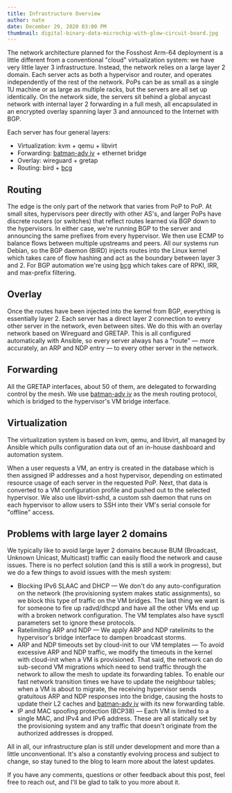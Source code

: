 ```yaml
---
title: Infrastructure Overview
author: nate
date: December 29, 2020 03:00 PM
thumbnail: digital-binary-data-microchip-with-glow-circuit-board.jpg
---
```


The network architecture planned for the Fosshost Arm-64 deployment is a little different from a conventional "cloud" virtualization system: we have very little layer 3 infrastructure. Instead, the network relies on a large layer 2 domain. Each server acts as both a hypervisor and router, and operates independently of the rest of the network. PoPs can be as small as a single 1U machine or as large as multiple racks, but the servers are all set up identically. On the network side, the servers sit behind a global anycast network with internal layer 2 forwarding in a full mesh, all encapsulated in an encrypted overlay spanning layer 3 and announced to the Internet with BGP.

Each server has four general layers:
- Virtualization: kvm + qemu + libvirt
- Forwarding: [batman-adv iv](https://www.open-mesh.org/projects/batman-adv/wiki/BATMAN_IV) + ethernet bridge
- Overlay: wireguard + gretap
- Routing: bird + [bcg](https://github.com/natesales/bcg)

## Routing
The edge is the only part of the network that varies from PoP to PoP. At small sites, hypervisors peer directly with other AS's, and larger PoPs have discrete routers (or switches) that reflect routes learned via BGP down to the hypervisors. In either case, we're running BGP to the server and announcing the same prefixes from every hypervisor. We then use ECMP to balance flows between multiple upstreams and peers. All our systems run Debian, so the BGP daemon (BIRD) injects routes into the Linux kernel which takes care of flow hashing and act as the boundary between layer 3 and 2. For BGP automation we're using [bcg](https://github.com/natesales/bcg) which takes care of RPKI, IRR, and max-prefix filtering.

## Overlay
Once the routes have been injected into the kernel from BGP, everything is essentially layer 2. Each server has a direct layer 2 connection to every other server in the network, even between sites. We do this with an overlay network based on Wireguard and GRETAP. This is all configured automatically with Ansible, so every server always has a "route" — more accurately, an ARP and NDP entry — to every other server in the network.

## Forwarding
All the GRETAP interfaces, about 50 of them, are delegated to forwarding control by the mesh. We use [batman-adv iv](https://www.open-mesh.org/projects/batman-adv/wiki/BATMAN_IV) as the mesh routing protocol, which is bridged to the hypervisor's VM bridge interface.

## Virtualization
The virtualization system is based on kvm, qemu, and libvirt, all managed by Ansible which pulls configuration data out of an in-house dashboard and automation system.

When a user requests a VM, an entry is created in the database which is then assigned IP addresses and a host hypervisor, depending on estimated resource usage of each server in the requested PoP. Next, that data is converted to a VM configuration profile and pushed out to the selected hypervisor. We also use libvirt-sshd, a custom ssh daemon that runs on each hypervisor to allow users to SSH into their VM's serial console for "offline" access.

## Problems with large layer 2 domains
We typically like to avoid large layer 2 domains because BUM (Broadcast, Unknown Unicast, Multicast) traffic can easily flood the network and cause issues. There is no perfect solution (and this is still a work in progress), but we do a few things to avoid issues with the mesh system:

- Blocking IPv6 SLAAC and DHCP — We don't do any auto-configuration on the network (the provisioning system makes static assignments), so we block this type of traffic on the VM bridges. The last thing we want is for someone to fire up radvd/dhcpd and have all the other VMs end up with a broken network configuration. The VM templates also have sysctl parameters set to ignore these protocols.
- Ratelimiting ARP and NDP — We apply ARP and NDP ratelimits to the hypervisor's bridge interface to dampen broadcast storms.
- ARP and NDP timeouts set by cloud-init to our VM templates — To avoid excessive ARP and NDP traffic, we modify the timeouts in the kernel with cloud-init when a VM is provisioned. That said, the network can do sub-second VM migrations which need to send traffic through the network to allow the mesh to update its forwarding tables. To enable our fast network transition times we have to update the neighbour tables; when a VM is about to migrate, the receiving hypervisor sends gratuitous ARP and NDP responses into the bridge, causing the hosts to update their L2 caches and [batman-adv iv](https://www.open-mesh.org/projects/batman-adv/wiki/BATMAN_IV) with its new forwarding table.
- IP and MAC spoofing protection (BCP38) — Each VM is limited to a single MAC, and IPv4 and IPv6 address. These are all statically set by the provisioning system and any traffic that doesn't originate from the authorized addresses is dropped.

All in all, our infrastructure plan is still under development and more than a little unconventional. It's also a constantly evolving process and subject to change, so stay tuned to the blog to learn more about the latest updates.

If you have any comments, questions or other feedback about this post, feel free to reach out, and I'll be glad to talk to you more about it.
